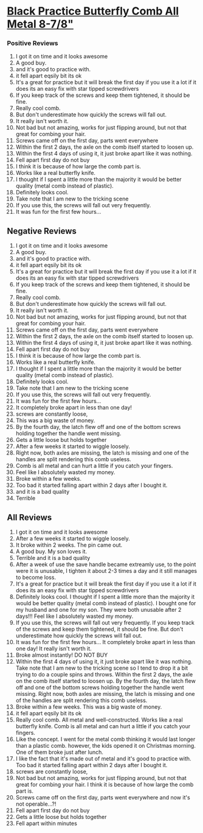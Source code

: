 # [Black Practice Butterfly Comb All Metal 8-7/8&quot;](https://products.checkmycream.com/products/Black-Practice-Butterfly-Comb-All-Metal-8-78&quot;.html)

### Positive Reviews

<ol>
      <li>I got it on time and it looks awesome</li>
      <li>A good buy.  </li>
      <li>and it&#x27;s good to practice with.</li>
      <li>it fell apart eqsily bit its ok</li>
      <li>It&#x27;s a great for practice but it will break the first day if you use it a lot if it does its an easy fix with star tipped screwdrivers</li>
      <li>If you keep track of the screws and keep them tightened, it should be fine.  </li>
      <li>Really cool comb.  </li>
      <li>But don&#x27;t underestimate how quickly the screws will fall out.</li>
      <li>It really isn&#x27;t worth it.</li>
      <li>Not bad but not amazing, works for just flipping around, but not that great for combing your hair.</li>
      <li>Screws came off on the first day, parts went everywhere</li>
      <li>Within the first 2 days, the axle on the comb itself started to loosen up.</li>
      <li>Within the first 4 days of using it, it just broke apart like it was nothing.</li>
      <li>Fell apart first day do not buy</li>
      <li>I think it is because of how large the comb part is.</li>
      <li>Works like a real butterfly knife.  </li>
      <li>I thought if I spent a little more than the majority it would be better quality (metal comb instead of plastic).  </li>
      <li>Definitely looks cool.</li>
      <li>Take note that I am new to the tricking scene</li>
      <li>If you use this, the screws will fall out very frequently.  </li>
      <li>It was fun for the first few hours...</li>
</ol>


<h2>Negative Reviews</h2>
<ol>
<li> I got it on time and it looks awesome</li>
<li> A good buy.  </li>
<li> and it&#x27;s good to practice with.</li>
<li> it fell apart eqsily bit its ok</li>
<li> It&#x27;s a great for practice but it will break the first day if you use it a lot if it does its an easy fix with star tipped screwdrivers</li>
<li> If you keep track of the screws and keep them tightened, it should be fine.  </li>
<li> Really cool comb.  </li>
<li> But don&#x27;t underestimate how quickly the screws will fall out.</li>
<li> It really isn&#x27;t worth it.</li>
<li> Not bad but not amazing, works for just flipping around, but not that great for combing your hair.</li>
<li> Screws came off on the first day, parts went everywhere</li>
<li> Within the first 2 days, the axle on the comb itself started to loosen up.</li>
<li> Within the first 4 days of using it, it just broke apart like it was nothing.</li>
<li> Fell apart first day do not buy</li>
<li> I think it is because of how large the comb part is.</li>
<li> Works like a real butterfly knife.  </li>
<li> I thought if I spent a little more than the majority it would be better quality (metal comb instead of plastic).  </li>
<li> Definitely looks cool.</li>
<li> Take note that I am new to the tricking scene</li>
<li> If you use this, the screws will fall out very frequently.  </li>
<li> It was fun for the first few hours...</li>
<li> It completely broke apart in less than one day!</li>
<li> screws are constantly loose,</li>
<li> This was a big waste of money.</li>
<li> By the fourth day, the latch flew off and one of the bottom screws holding together the handle went missing.</li>
<li> Gets a little loose but holds together</li>
<li> After a few weeks it started to wiggle loosely.</li>
<li> Right now, both axles are missing, the latch is missing and one of the handles are split rendering this comb useless.</li>
<li> Comb is all metal and can hurt a little if you catch your fingers.</li>
<li> Feel like I absolutely wasted my money.</li>
<li> Broke within a few weeks.</li>
<li> Too bad it started falling apart within 2 days after I bought it.</li>
<li> and it is a bad quality</li>
<li> Terrible</li>
</ol>

<h2>All Reviews</h2>

<ol>
    <li> I got it on time and it looks awesome</li>
    <li> After a few weeks it started to wiggle loosely.</li>
    <li> It broke within 2 weeks. The pin came out.</li>
    <li> A good buy.  My son loves it.</li>
    <li> Terrible and it is a bad quality</li>
    <li> After a week of use the save handle became extreamly use, to the point were it is unusable, I tighten it about 2-3 times a day and it still manages to become loss.</li>
    <li> It&#x27;s a great for practice but it will break the first day if you use it a lot if it does its an easy fix with star tipped screwdrivers</li>
    <li> Definitely looks cool. I thought if I spent a little more than the majority it would be better quality (metal comb instead of plastic).  I bought one for my husband and one for my son. They were both unusable after 2 days!!!  Feel like I absolutely wasted my money.</li>
    <li> If you use this, the screws will fall out very frequently.  If you keep track of the screws and keep them tightened, it should be fine.  But don&#x27;t underestimate how quickly the screws will fall out.</li>
    <li> It was fun for the first few hours... It completely broke apart in less than one day! It really isn&#x27;t worth it.</li>
    <li> Broke almost instantly! DO NOT BUY</li>
    <li> Within the first 4 days of using it, it just broke apart like it was nothing. Take note that I am new to the tricking scene so I tend to drop it a bit trying to do a couple spins and throws. Within the first 2 days, the axle on the comb itself started to loosen up. By the fourth day, the latch flew off and one of the bottom screws holding together the handle went missing. Right now, both axles are missing, the latch is missing and one of the handles are split rendering this comb useless.</li>
    <li> Broke within a few weeks. This was a big waste of money.</li>
    <li> it fell apart eqsily bit its ok</li>
    <li> Really cool comb.  All metal and well-constructed.  Works like a real butterfly knife.  Comb is all metal and can hurt a little if you catch your fingers.</li>
    <li> Like the concept.  I went for the metal comb thinking it would last longer than a plastic comb. however, the kids opened it on Christmas morning.  One of them broke just after lunch.</li>
    <li> I like the fact that it&#x27;s made out of metal and it&#x27;s good to practice with. Too bad it started falling apart within 2 days after I bought it.</li>
    <li> screws are constantly loose,</li>
    <li> Not bad but not amazing, works for just flipping around, but not that great for combing your hair. I think it is because of how large the comb part is.</li>
    <li> Screws came off on the first day, parts went everywhere and now it&#x27;s not operable...?!</li>
    <li> Fell apart first day do not buy</li>
    <li> Gets a little loose but holds together</li>
    <li> Fell apart within minutes</li>
</ol>




